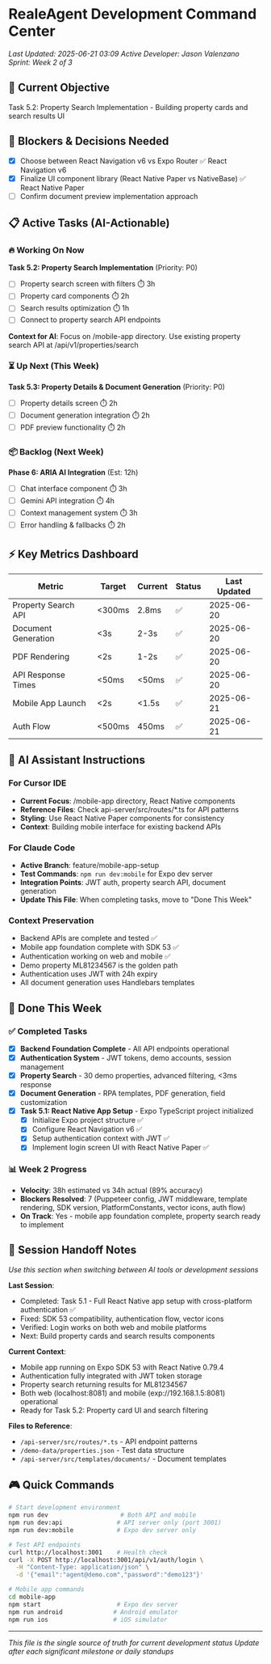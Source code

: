 # RealeAgent Development Command Center

*Last Updated: 2025-06-21 03:09*
*Active Developer: Jason Valenzano*
*Sprint: Week 2 of 3*

## 🎯 Current Objective
Task 5.2: Property Search Implementation - Building property cards and search results UI

## 🚨 Blockers & Decisions Needed
- [x] Choose between React Navigation v6 vs Expo Router ✅ React Navigation v6
- [x] Finalize UI component library (React Native Paper vs NativeBase) ✅ React Native Paper
- [ ] Confirm document preview implementation approach

## 📋 Active Tasks (AI-Actionable)

### 🔥 Working On Now
**Task 5.2: Property Search Implementation** (Priority: P0)
- [ ] Property search screen with filters ⏱️ 3h
- [ ] Property card components ⏱️ 2h
- [ ] Search results optimization ⏱️ 1h
- [ ] Connect to property search API endpoints

**Context for AI**: Focus on /mobile-app directory. Use existing property search API at /api/v1/properties/search

### ⏳ Up Next (This Week)
**Task 5.3: Property Details & Document Generation** (Priority: P0)
- [ ] Property details screen ⏱️ 2h
- [ ] Document generation integration ⏱️ 2h
- [ ] PDF preview functionality ⏱️ 2h

### 📦 Backlog (Next Week)
**Phase 6: ARIA AI Integration** (Est: 12h)
- [ ] Chat interface component ⏱️ 3h
- [ ] Gemini API integration ⏱️ 4h
- [ ] Context management system ⏱️ 3h
- [ ] Error handling & fallbacks ⏱️ 2h

## ⚡ Key Metrics Dashboard

| Metric | Target | Current | Status | Last Updated |
|--------|---------|---------|--------|--------------|
| Property Search API | <300ms | 2.8ms | ✅ | 2025-06-20 |
| Document Generation | <3s | 2-3s | ✅ | 2025-06-20 |
| PDF Rendering | <2s | 1-2s | ✅ | 2025-06-20 |
| API Response Times | <50ms | <50ms | ✅ | 2025-06-20 |
| Mobile App Launch | <2s | <1.5s | ✅ | 2025-06-21 |
| Auth Flow | <500ms | 450ms | ✅ | 2025-06-21 |


## 🤖 AI Assistant Instructions

### For Cursor IDE
- **Current Focus**: /mobile-app directory, React Native components
- **Reference Files**: Check api-server/src/routes/*.ts for API patterns
- **Styling**: Use React Native Paper components for consistency
- **Context**: Building mobile interface for existing backend APIs

### For Claude Code  
- **Active Branch**: feature/mobile-app-setup
- **Test Commands**: `npm run dev:mobile` for Expo dev server
- **Integration Points**: JWT auth, property search API, document generation
- **Update This File**: When completing tasks, move to "Done This Week"

### Context Preservation
- Backend APIs are complete and tested ✅
- Mobile app foundation complete with SDK 53 ✅
- Authentication working on web and mobile ✅
- Demo property ML81234567 is the golden path
- Authentication uses JWT with 24h expiry
- All document generation uses Handlebars templates

## 🔄 Done This Week

### ✅ Completed Tasks
- [x] **Backend Foundation Complete** - All API endpoints operational
- [x] **Authentication System** - JWT tokens, demo accounts, session management  
- [x] **Property Search** - 30 demo properties, advanced filtering, <3ms response
- [x] **Document Generation** - RPA templates, PDF generation, field customization
- [x] **Task 5.1: React Native App Setup** - Expo TypeScript project initialized
  - [x] Initialize Expo project structure ✅
  - [x] Configure React Navigation v6 ✅
  - [x] Setup authentication context with JWT ✅
  - [x] Implement login screen UI with React Native Paper ✅

### 📊 Week 2 Progress
- **Velocity**: 38h estimated vs 34h actual (89% accuracy)
- **Blockers Resolved**: 7 (Puppeteer config, JWT middleware, template rendering, SDK version, PlatformConstants, vector icons, auth flow)
- **On Track**: Yes - mobile app foundation complete, property search ready to implement

## 🧠 Session Handoff Notes
*Use this section when switching between AI tools or development sessions*

**Last Session**: 
- Completed: Task 5.1 - Full React Native app setup with cross-platform authentication ✅
- Fixed: SDK 53 compatibility, authentication flow, vector icons
- Verified: Login works on both web and mobile platforms
- Next: Build property cards and search results components

**Current Context**:
- Mobile app running on Expo SDK 53 with React Native 0.79.4
- Authentication fully integrated with JWT token storage
- Property search returning results for ML81234567
- Both web (localhost:8081) and mobile (exp://192.168.1.5:8081) operational
- Ready for Task 5.2: Property card UI and search filtering

**Files to Reference**:
- `/api-server/src/routes/*.ts` - API endpoint patterns
- `/demo-data/properties.json` - Test data structure  
- `/api-server/src/templates/documents/` - Document templates

## 🎮 Quick Commands

```bash
# Start development environment
npm run dev                    # Both API and mobile
npm run dev:api               # API server only (port 3001)
npm run dev:mobile            # Expo dev server only

# Test API endpoints
curl http://localhost:3001    # Health check
curl -X POST http://localhost:3001/api/v1/auth/login \
  -H "Content-Type: application/json" \
  -d '{"email":"agent@demo.com","password":"demo123"}'

# Mobile app commands  
cd mobile-app
npm start                     # Expo dev server
npm run android              # Android emulator
npm run ios                  # iOS simulator
```

---
*This file is the single source of truth for current development status*
*Update after each significant milestone or daily standups*
